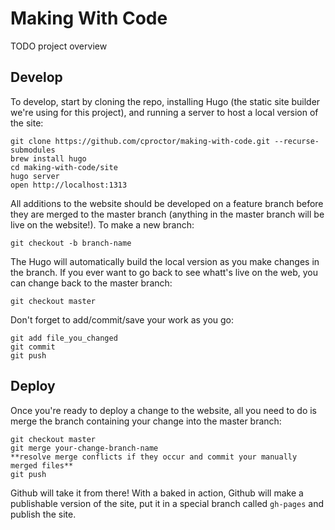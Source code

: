 # Making With Code

TODO project overview

## Develop
To develop, start by cloning the repo, installing Hugo (the static site builder we're using for this project), and running a server to host a local version of the site:

    git clone https://github.com/cproctor/making-with-code.git --recurse-submodules 
    brew install hugo
    cd making-with-code/site
    hugo server
    open http://localhost:1313
    
All additions to the website should be developed on a feature branch before they are merged to the master branch (anything in the master branch will be live on the website!). To make a new branch:

    git checkout -b branch-name
    
The Hugo will automatically build the local version as you make changes in the branch. If you ever want to go back to see whatt's live on the web, you can change back to the master branch:

    git checkout master
    
Don't forget to add/commit/save your work as you go:

    git add file_you_changed
    git commit
    git push

## Deploy
Once you're ready to deploy a change to the website, all you need to do is merge the branch containing your change into the master branch:

    git checkout master
    git merge your-change-branch-name
    **resolve merge conflicts if they occur and commit your manually merged files**
    git push

Github will take it from there! With a baked in action, Github will make a publishable version of the site, put it in a special branch called `gh-pages` and publish the site.
